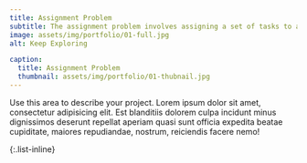 ```yaml
---
title: Assignment Problem
subtitle: The assignment problem involves assigning a set of tasks to a set of agents in such a way that the total cost is minimized or the total profit is maximized. Each agent can perform one task, and each task must be assigned to exactly one agent.
image: assets/img/portfolio/01-full.jpg
alt: Keep Exploring

caption:
  title: Assignment Problem
  thumbnail: assets/img/portfolio/01-thubnail.jpg
---
```

Use this area to describe your project. Lorem ipsum dolor sit amet, consectetur adipisicing elit. Est blanditiis dolorem culpa incidunt minus dignissimos deserunt repellat aperiam quasi sunt officia expedita beatae cupiditate, maiores repudiandae, nostrum, reiciendis facere nemo!

{:.list-inline}


